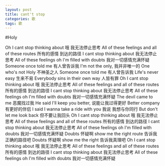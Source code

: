```yaml
---
layout: post
title: cant't stop
categories: 歌
tags: 歌
---
```

#Holy


Oh I cant stop thinking about 
哦 我无法停止思考
All of these feelings and all of these routes 
所有的感情 到达的路径
I cant stop thinking about 
我无法停止思考
All of these feelings oh I'm filled with doubts 
我对一切感情充满怀疑
Someone once told me 
有人曾告诉我
I'm not the only, 
我并非唯一的
One who's not Holy 
不神圣之人
Someone once told me 
有人曾告诉我
Life's never easy 
生来不易
Everybody sins in their own way 
人皆有罪
Oh I cant stop thinking about 
哦 我无法停止思考
All of these feelings and all of these routes 
所有的感情 到达的路径
I cant stop thinking about 
我无法停止思考
All of these feelings oh I'm filled with doubts 
我对一切感情充满怀疑
The devil came to me 
恶魔找过我
He said I'll keep you better, 
说能让我过得更好
Better company 
有更好的伴侣
I said I wanna take a ride with you 
我说 我想与你同行
But don't let me look back 
但不要让我回头
Oh I cant stop thinking about 
哦 我无法停止思考
All of these feelings and all of these routes 
所有的感情 到达的路径
I cant stop thinking about 
我无法停止思考
All of these feelings oh I'm filled with doubts 
我对一切感情充满怀疑
Doubts 
怀疑啊
show me the right route 
告诉我正确的路径吧
Doubts 
怀疑啊
show me the right 
告诉我真理吧
Oh I cant stop thinking about 
哦 我无法停止思考
All of these feelings and all of these routes 
所有的感情 到达的路径
I cant stop thinking about 
我无法停止思考
All of these feelings oh I'm filled with doubts 
我对一切感情充满怀疑
